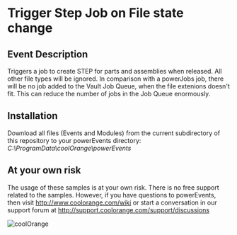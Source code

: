 # Trigger Step Job on File state change

## Event Description
Triggers a job to create STEP for parts and assemblies when released. All other file types will be ignored.
In comparison with a powerJobs job, there will be no job added to the Vault Job Queue, when the file extenions doesn't fit. This can reduce the number of jobs in the Job Queue enormously. 

## Installation
Download all files (Events and Modules) from the current subdirectory of this repository to your powerEvents directory: *C:\ProgramData\coolOrange\powerEvents*

## At your own risk
The usage of these samples is at your own risk. There is no free support related to the samples. However, if you have questions to powerEvents, then visit http://www.coolorange.com/wiki or start a conversation in our support forum at http://support.coolorange.com/support/discussions

![coolOrange](https://i.ibb.co/NmnmjDT/Logo-CO-Full-colore-RGB-short-Payoff.png)
